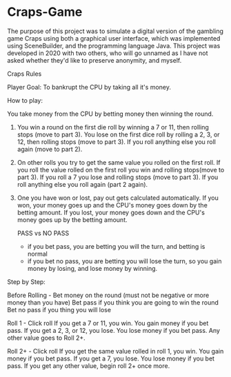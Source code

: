 # Craps-Game
The purpose of this project was to simulate a digital version of the gambling game Craps using both a graphical user interface, which was implemented using SceneBuilder, and the programming language Java. This project was developed in 2020 with two others, who will go unnamed as I have not asked whether they'd like to preserve anonymity, and myself.

Craps Rules

Player Goal: To bankrupt the CPU by taking all it's money.

How to play:

You take money from the CPU by betting money then winning the round.

1. You win a round on the first die roll by winning a 7 or 11, then rolling stops (move to part 3).
   You lose on the first dice roll by rolling a 2, 3, or 12, then rolling stops (move to part 3).
   If you roll anything else you roll again (move to part 2).

2. On other rolls you try to get the same value you rolled on the first roll.
   If you roll the value rolled on the first roll you win and rolling stops(move to part 3).
   If you roll a 7 you lose and rolling stops (move to part 3).
   If you roll anything else you roll again (part 2 again).

3. One you have won or lost, pay out gets calculated automatically.
   If you won, your money goes up and the CPU's money goes down by the betting amount.
   If you lost, your money goes down and the CPU's money goes up by the betting amount.
   
   PASS vs NO PASS
   - if you bet pass, you are betting you will the turn, and betting is normal
   - if you bet no pass, you are betting you will lose the turn, so you gain money by losing,
   and lose money by winning.

Step by Step:

Before Rolling - Bet money on the round (must not be negative or more money than you have)
Bet pass if you think you are going to win the round
Bet no pass if you thing you will lose

Roll 1 - Click roll
  If you get a 7 or 11, you win. You gain money if you bet pass.
  If you get a 2, 3, or 12, you lose. You lose money if you bet pass.
  Any other value goes to Roll 2+.

Roll 2+ - Click roll
  If you get the same value rolled in roll 1, you win. You gain money if you bet pass.
  If you get a 7, you lose. You lose money if you bet pass.
  If you get any other value, begin roll 2+ once more.


